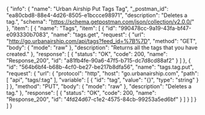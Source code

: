 {
  "info": {
    "name": "Urban Airship Put Tags Tag",
    "_postman_id": "ea80cbd8-88e4-4d26-8505-e1bccce98971",
    "description": "Deletes a tag.",
    "schema": "https://schema.getpostman.com/json/collection/v2.0.0/"
  },
  "item": [
    {
      "name": "Tags",
      "item": [
        {
          "id": "990478cc-9a19-43fa-bf47-e093330b7083",
          "name": "tags.get",
          "request": {
            "url": "http://go.urbanairship.com/api/tags?feed_id=%7B%7D",
            "method": "GET",
            "body": {
              "mode": "raw"
            },
            "description": "Returns all the tags that you have created."
          },
          "response": [
            {
              "status": "OK",
              "code": 200,
              "name": "Response_200",
              "id": "a81fb4fe-90a6-47f5-b715-dc7d8cd88af2"
            }
          ]
        },
        {
          "id": "564b6bf4-b68b-4cf0-be27-be217b8dfa56",
          "name": "tags.tag.put",
          "request": {
            "url": {
              "protocol": "http",
              "host": "go.urbanairship.com",
              "path": [
                "api",
                "tags/:tag"
              ],
              "variable": [
                {
                  "id": "tag",
                  "value": "{}",
                  "type": "string"
                }
              ]
            },
            "method": "PUT",
            "body": {
              "mode": "raw"
            },
            "description": "Deletes a tag."
          },
          "response": [
            {
              "status": "OK",
              "code": 200,
              "name": "Response_200",
              "id": "4fd24d67-c1e2-4575-84cb-99253a5ed6bf"
            }
          ]
        }
      ]
    }
  ]
}